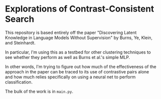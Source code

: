 # Explorations of Contrast-Consistent Search

This repository is based entirely off the paper "Discovering Latent Knowledge in
Language Models Without Supervision" by Burns, Ye, Klein, and Steinhardt.

In particular, I'm using this as a testbed for other clustering techniques to
see whether they perform as well as Burns et al.'s simple MLP. 

In other words, I'm trying to figure out how much of the effectiveness of the
approach in the paper can be traced to its use of contrastive pairs alone and
how much relies specifically on using a neural net to perform classification.

The bulk of the work is in `main.py`.
